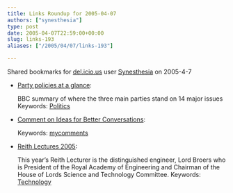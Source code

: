 ```yaml
---
title: Links Roundup for 2005-04-07
authors: ["synesthesia"]
type: post
date: 2005-04-07T22:59:00+00:00
slug: links-193 
aliases: ["/2005/04/07/links-193"]

---
```

Shared bookmarks for [del.icio.us][1] user  [Synesthesia][2] on 2005-4-7

  * [Party policies at a glance][3]:
  
    BBC summary of where the three main parties stand on 14 major issues Keywords: [Politics][4]
  * [Comment on Ideas for Better Conversations][5]:
   
    Keywords: [mycomments][6]
  * [Reith Lectures 2005][7]:
  
    This year&#8217;s Reith Lecturer is the distinguished engineer, Lord Broers who is President of the Royal Academy of Engineering and Chairman of the House of Lords Science and Technology Committee. Keywords: [Technology][8]

 [1]: https://del.icio.us/
 [2]: https://del.icio.us/synesthesia
 [3]: https://news.bbc.co.uk/1/hi/in_depth/uk_politics/2004/party_policies_at_a_glance/default.stm "https://news.bbc.co.uk/1/hi/in_depth/uk_politics/2004/party_policies_at_a_glance/default.stm"
 [4]: https://del.icio.us/synesthesia/Politics
 [5]: https://rcs.salon.com/rcsComments/comments?u=2007 "https://rcs.salon.com/rcsComments/comments?u=2007"
 [6]: https://del.icio.us/synesthesia/mycomments
 [7]: https://www.bbc.co.uk/radio4/reith2005/ "https://www.bbc.co.uk/radio4/reith2005/"
 [8]: https://del.icio.us/synesthesia/Technology